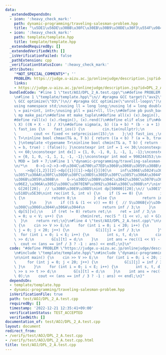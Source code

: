 ```yaml
---
data:
  _extendedDependsOn:
  - icon: ':heavy_check_mark:'
    path: dynamic-programming/traveling-salesman-problem.hpp
    title: "\u5DE1\u56DE\u30BB\u30FC\u30EB\u30B9\u30DE\u30F3\u554F\u984C(bitDP)"
  - icon: ':heavy_check_mark:'
    path: template/template.hpp
    title: template/template.hpp
  _extendedRequiredBy: []
  _extendedVerifiedWith: []
  _isVerificationFailed: false
  _pathExtension: cpp
  _verificationStatusIcon: ':heavy_check_mark:'
  attributes:
    '*NOT_SPECIAL_COMMENTS*': ''
    PROBLEM: https://judge.u-aizu.ac.jp/onlinejudge/description.jsp?id=DPL_2_A
    links:
    - https://judge.u-aizu.ac.jp/onlinejudge/description.jsp?id=DPL_2_A
  bundledCode: "#line 1 \"test/AOJ/DPL_2_A.test.cpp\"\n#define PROBLEM \"https://judge.u-aizu.ac.jp/onlinejudge/description.jsp?id=DPL_2_A\"\
    \n#line 1 \"template/template.hpp\"\n// #pragma GCC target(\"avx2\")\n// #pragma\
    \ GCC optimize(\"O3\")\n// #pragma GCC optimize(\"unroll-loops\")\n#include <bits/stdc++.h>\n\
    using namespace std;\nusing ll = long long;\nusing ld = long double;\nusing pii\
    \ = pair<int, int>;\nusing pll = pair<ll, ll>;\n#define pb push_back\n#define\
    \ mp make_pair\n#define mt make_tuple\n#define all(x) (x).begin(), (x).end()\n\
    #define rall(x) (x).rbegin(), (x).rend()\n#define elif else if\n#define updiv(N,\
    \ X) ((N + X - 1) / X)\n#define sigma(a, b) ((a + b) * (b - a + 1) / 2)\nstruct\
    \ fast_ios {\n    fast_ios() {\n        cin.tie(nullptr);\n        ios::sync_with_stdio(false);\n\
    \        cout << fixed << setprecision(15);\n    };\n} fast_ios_;\ntemplate <typename\
    \ T>\ninline bool chmax(T& a, T b) { return ((a < b) ? (a = b, true) : (false));\
    \ }\ntemplate <typename T>\ninline bool chmin(T& a, T b) { return ((a > b) ? (a\
    \ = b, true) : (false)); }\nconstexpr int inf = 1 << 30;\nconstexpr ll INF = 1LL\
    \ << 60;\nconstexpr int dx[] = {1, 0, -1, 0, 1, -1, 1, -1};\nconstexpr int dy[]\
    \ = {0, 1, 0, -1, 1, 1, -1, -1};\nconstexpr int mod = 998244353;\nconstexpr int\
    \ MOD = 1e9 + 7;\n#line 1 \"dynamic-programming/traveling-salesman-problem.hpp\"\
    \n/*\n    0->1->2->3->0\u304C\u6700\u77ED\u3060\u3068\u3059\u308B\n    dp[{0,1,2,3}][0]->dp[{1,2,3}][3]\n\
    \    ->dp[{1,2}][2]->dp[{1}][1]->dp[{}][0]\n    inf\u306E\u5024\u3092\u8ABF\u6574\
    \u3057\u30AA\u30FC\u30D0\u30FC\u30D5\u30ED\u30FC\u3057\u306A\u3044\u3088\u3046\
    \u306B\u3059\u308B\n    G->\u30D1\u30B9\u304C\u3042\u308C\u3070\u305D\u306E\u8DDD\
    \u96E2,\u306A\u3051\u308C\u3070INF\u3092\u3044\u308C\u308B\n*/\nint V, E;\nint\
    \ G[20][20];  // \u30B0\u30E9\u30D5\nint dp[50000][20];\n// \u30E1\u30E2\u5316\
    \u518D\u5E30\nint rec(int S, int v) {\n    if (S == 0) {\n        if (v == 0)\
    \ {\n            return 0;\n        } else {\n            return inf / 3;\n  \
    \      }\n    }\n    if ((S & (1 << v)) == 0) {  // S\u306B{v}\u304C\u542B\u307E\
    \u308C\u3066\u3044\u306A\u3044\n        return inf / 3;\n    }\n    int &ret =\
    \ dp[S][v];\n    if (ret != 0) return ret;\n    ret = inf / 3;\n    for (int u\
    \ = 0; u < V; u++) {\n        chmin(ret, rec(S ^ (1 << v), u) + G[u][v]);\n  \
    \  }\n    return ret;\n}\n#line 4 \"test/AOJ/DPL_2_A.test.cpp\"\n\nint main()\
    \ {\n    cin >> V >> E;\n    for (int i = 0; i < 20; i++) {\n        for (int\
    \ j = 0; j < 20; j++) {\n            G[i][j] = inf / 3;\n        }\n    }\n  \
    \  for (int i = 0; i < E; i++) {\n        int s, t, d;\n        cin >> s >> t\
    \ >> d;\n        G[s][t] = d;\n    }\n    int ans = rec((1 << V) - 1, 0);\n  \
    \  cout << (ans == inf / 3 ? -1 : ans) << endl;\n}\n"
  code: "#define PROBLEM \"https://judge.u-aizu.ac.jp/onlinejudge/description.jsp?id=DPL_2_A\"\
    \n#include \"template/template.hpp\"\n#include \"dynamic-programming/traveling-salesman-problem.hpp\"\
    \n\nint main() {\n    cin >> V >> E;\n    for (int i = 0; i < 20; i++) {\n   \
    \     for (int j = 0; j < 20; j++) {\n            G[i][j] = inf / 3;\n       \
    \ }\n    }\n    for (int i = 0; i < E; i++) {\n        int s, t, d;\n        cin\
    \ >> s >> t >> d;\n        G[s][t] = d;\n    }\n    int ans = rec((1 << V) - 1,\
    \ 0);\n    cout << (ans == inf / 3 ? -1 : ans) << endl;\n}"
  dependsOn:
  - template/template.hpp
  - dynamic-programming/traveling-salesman-problem.hpp
  isVerificationFile: true
  path: test/AOJ/DPL_2_A.test.cpp
  requiredBy: []
  timestamp: '2022-12-21 12:35:41+09:00'
  verificationStatus: TEST_ACCEPTED
  verifiedWith: []
documentation_of: test/AOJ/DPL_2_A.test.cpp
layout: document
redirect_from:
- /verify/test/AOJ/DPL_2_A.test.cpp
- /verify/test/AOJ/DPL_2_A.test.cpp.html
title: test/AOJ/DPL_2_A.test.cpp
---
```

